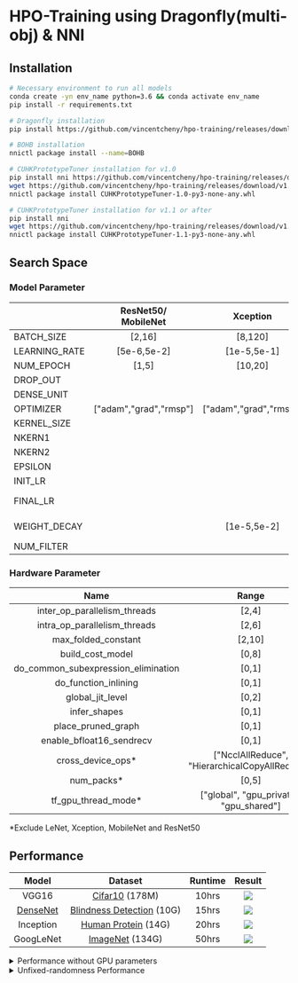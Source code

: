 # HPO-Training using Dragonfly(multi-obj) & NNI

## Installation

```bash
# Necessary environment to run all models
conda create -yn env_name python=3.6 && conda activate env_name
pip install -r requirements.txt

# Dragonfly installation
pip install https://github.com/vincentcheny/hpo-training/releases/download/v1.0/dragonfly-0.1.6.1-py3-none-any.whl

# BOHB installation
nnictl package install --name=BOHB

# CUHKPrototypeTuner installation for v1.0
pip install nni https://github.com/vincentcheny/hpo-training/releases/download/v1.0/dragonfly-0.1.6.1-py3-none-any.whl
wget https://github.com/vincentcheny/hpo-training/releases/download/v1.0/CUHKPrototypeTuner-1.0-py3-none-any.whl
nnictl package install CUHKPrototypeTuner-1.0-py3-none-any.whl

# CUHKPrototypeTuner installation for v1.1 or after
pip install nni
wget https://github.com/vincentcheny/hpo-training/releases/download/v1.1/CUHKPrototypeTuner-1.1-py3-none-any.whl
nnictl package install CUHKPrototypeTuner-1.1-py3-none-any.whl
```

## Search Space

### Model Parameter

|               | ResNet50/<br />MobileNet |        Xception        |       Inception        |         VGG16          | LeNet-5                |  GoogLeNet  |
| :------------ | :----------------------: | :--------------------: | :--------------------: | :--------------------: | ---------------------- | :---------: |
| BATCH_SIZE    |          [2,16]          |        [8,120]         |         [2,32]         |        [8,128]         | [10,800]               |   [8,64]    |
| LEARNING_RATE |       [5e-6,5e-2]        |      [1e-5,5e-1]       |      [1e-6,1e-2]       |      [1e-5,5e-1]       | [1e-6,1e-2]            |             |
| NUM_EPOCH     |          [1,5]           |        [10,20]         |         [2,5]          |         [3,27]         | [10,100]               |   80[1,3]   |
| DROP_OUT      |                          |                        |                        |                        |                        |             |
| DENSE_UNIT    |                          |                        |        [64,512]        |       [64,1024]        | [16,1024]              |             |
| OPTIMIZER     |  ["adam","grad","rmsp"]  | ["adam","grad","rmsp"] | ["adam","grad","rmsp"] | ["adam","grad","rmsp"] | ["adam","grad","rmsp"] |             |
| KERNEL_SIZE   |                          |                        |                        |         [1,5]          |                        |             |
| NKERN1        |                          |                        |                        |                        | [5,30]                 |             |
| NKERN2        |                          |                        |                        |                        | [31,60]                |             |
| EPSILON       |                          |                        |                        |                        |                        |  [0.1,1.0]  |
| INIT_LR       |                          |                        |                        |                        |                        |  [1e-2,1]   |
| FINAL_LR      |                          |                        |                        |                        |                        | [1e-6,5e-4] |
| WEIGHT_DECAY  |                          |      [1e-5,5e-2]       |                        |      [1e-5,8e-2]       |                        | [2e-5,2e-3] |
| NUM_FILTER    |                          |                        |        [16,128]        |         [8,64]         |                        |             |

### Hardware Parameter

|                Name                 |                     Range                      |
| :---------------------------------: | :--------------------------------------------: |
|    inter_op_parallelism_threads     |                     [2,4]                      |
|    intra_op_parallelism_threads     |                     [2,6]                      |
|         max_folded_constant         |                     [2,10]                     |
|          build_cost_model           |                     [0,8]                      |
| do_common_subexpression_elimination |                     [0,1]                      |
|        do_function_inlining         |                     [0,1]                      |
|          global_jit_level           |                     [0,2]                      |
|            infer_shapes             |                     [0,1]                      |
|         place_pruned_graph          |                     [0,1]                      |
|      enable_bfloat16_sendrecv       |                     [0,1]                      |
|          cross_device_ops*          | ["NcclAllReduce", "HierarchicalCopyAllReduce"] |
|             num_packs*              |                     [0,5]                      |
|         tf_gpu_thread_mode*         |    ["global", "gpu_private", "gpu_shared"]     |

*Exclude LeNet, Xception, MobileNet and ResNet50

## Performance

|                            Model                             |                           Dataset                            | Runtime |                            Result                            |
| :----------------------------------------------------------: | :----------------------------------------------------------: | :-----: | :----------------------------------------------------------: |
|                            VGG16                             | [Cifar10](https://www.tensorflow.org/api_docs/python/tf/keras/datasets/cifar10) (178M) |  10hrs  | ![](https://lh3.googleusercontent.com/-tJ7ozNHhskU/X1nYgJmAiPI/AAAAAAAAAdE/KaMg8hP3jSYErM5oAT-IbTEUIkTTL7csACK8BGAsYHg/s0/2020-09-10.png) |
| [DenseNet](https://www.kaggle.com/ratan123/aptos-2019-keras-baseline) | [Blindness Detection](https://www.kaggle.com/c/aptos2019-blindness-detection) (10G) |  15hrs  | ![](https://lh3.googleusercontent.com/-7RV--Gw9xxs/X1Gzrls_m3I/AAAAAAAAAcY/A7WUdgzzkpsU0cgedPgogroLu8yUkcfMQCK8BGAsYHg/s0/2020-09-03.png) |
|                          Inception                           | [Human Protein](https://www.kaggle.com/mathormad/inceptionv3-baseline-lb-0-379/data) (14G) |  20hrs  | ![](https://lh3.googleusercontent.com/-jLtsWxO15uI/X1WuFwg3RrI/AAAAAAAAAcs/Bh2aHVAMlwkaxVCJzzqmkWRwyuasWzmTwCK8BGAsYHg/s0/2020-09-06.png) |
|                          GoogLeNet                           |         [ImageNet](http://www.image-net.org/) (134G)         |  50hrs  | ![](https://lh3.googleusercontent.com/-InEwCSUkhxY/X0j-MxnYbwI/AAAAAAAAAbU/p8G_7Hb073shM5TbXDT6lEzxIvCoRkL5wCK8BGAsYHg/s0/2020-08-28.png) |



<details>
  <summary>Performance without GPU parameters</summary>


|   Model   |                           Dataset                            | Runtime |                            Result                            |                   Cumulative Best accuracy                   |
| :-------: | :----------------------------------------------------------: | ------- | :----------------------------------------------------------: | :----------------------------------------------------------: |
|   VGG16   | [Cifar10](https://www.tensorflow.org/api_docs/python/tf/keras/datasets/cifar10) (178M) | 10hrs   | ![](https://lh3.googleusercontent.com/-kAz-xqmNzeU/XxklJCqzj_I/AAAAAAAAAUQ/At5eRaCFjA0InUvvmH4dFYuecFyXPQk7QCK8BGAsYHg/s512/2020-07-22.png) | ![](https://lh3.googleusercontent.com/-xrLSbvmdQvY/XxklIEuSDwI/AAAAAAAAAUM/07Z5Nr_9S4w8AwFC1go7KXF-yKKkr6UTgCK8BGAsYHg/s512/2020-07-22.png) |
|  LeNet-5  | [Cifar10 ](https://www.cs.toronto.edu/~kriz/cifar.html)(350M) | 10hrs   | ![](https://lh3.googleusercontent.com/-gI-UZfMM_oY/XxkYGv0NXyI/AAAAAAAAATk/ZKsxIovv-v06paGVeeJMaZ2YhL_GZvXGwCK8BGAsYHg/s512/2020-07-22.png) | ![](https://lh3.googleusercontent.com/-Q-012FLVO0Y/XxkYEVi7tEI/AAAAAAAAATg/IrwKZz3txNksCozuWW8OT-QL4B6Aui-9QCK8BGAsYHg/s512/2020-07-22.png) |
| Xception  | [Humpback Whale](https://www.kaggle.com/c/humpback-whale-identification) (5.7G) | 10hrs   | ![](https://lh3.googleusercontent.com/-Sxxftb3bnfg/XxnT8tG81OI/AAAAAAAAAUg/UAKlCL6DJuINCmJ41ZIez4EE04DdDzd3gCK8BGAsYHg/s512/2020-07-23.png) | ![](https://lh3.googleusercontent.com/-AL-CRndM2x0/XxnT7x1PFFI/AAAAAAAAAUc/Ba6fZdZGV7AsY7wyjaY9qnWPDFsGNUWZQCK8BGAsYHg/s512/2020-07-23.png) |
| MobileNet | [Plant Leaves](https://www.tensorflow.org/datasets/catalog/plant_leaves) (6.8G) | 10hrs   | ![](https://lh3.googleusercontent.com/-8RKoBF04W6g/XxkknTOt4pI/AAAAAAAAAT8/Zlk_jWibDL0AcT4KvbemdX6KRw70wPNswCK8BGAsYHg/s512/2020-07-22.png) | ![](https://lh3.googleusercontent.com/-6VJY6WVWFVI/XxkkmYKb22I/AAAAAAAAAT4/IuB7ZZJBey04qk_a1wW35O7pUHmKv4PZgCK8BGAsYHg/s512/2020-07-22.png) |
| ResNet50  | [Plant Leaves](https://www.tensorflow.org/datasets/catalog/plant_leaves) (6.8G) | 10hrs   | ![](https://lh3.googleusercontent.com/-U5hhnRP9CaM/Xxkkb26bhLI/AAAAAAAAAT0/hFiQDKpjhcM66EpaZbTWydFoyP07laBNwCK8BGAsYHg/s512/2020-07-22.png) | ![](https://lh3.googleusercontent.com/-xdQZQUfEyOg/XxkkbCGyOQI/AAAAAAAAATw/FDsL1lbDS5MQaCKuaiz1YxJibn38mgHwACK8BGAsYHg/s512/2020-07-22.png) |
| Inception | [Human Protein](https://www.kaggle.com/mathormad/inceptionv3-baseline-lb-0-379/data) (14G) | 10hrs   | ![](https://lh3.googleusercontent.com/-4xdgF5j1_U4/XxcVzcPq57I/AAAAAAAAATE/6jNkc5Wtr_Aw5hclerGPNXpIlYUXo28LwCK8BGAsYHg/s512/2020-07-21.png) | ![](https://lh3.googleusercontent.com/-B5pYR_0it2k/XxcVyRe-8fI/AAAAAAAAATA/bOAHdueQOLIZsJGzqWRRKlOoXAqAZJ7bQCK8BGAsYHg/s512/2020-07-21.png) |
| GoogLeNet |         [ImageNet](http://www.image-net.org/) (134G)         | 50hrs   | ![](https://lh3.googleusercontent.com/-h_SmYOD-178/XyQOyNYeb-I/AAAAAAAAAWg/7pzlTXMLp2cyMTdcxPM7kTK44B4YaiclgCK8BGAsYHg/s512/2020-07-31.png) | ![](https://lh3.googleusercontent.com/-rq6bw1aUyZI/XyQOwy2LZAI/AAAAAAAAAWc/gptSvcFyxmog8VtCKpiffDmx_xuQne47wCK8BGAsYHg/s512/2020-07-31.png) |

</details>


<details>
  <summary>Unfixed-randomness Performance</summary>

|                           |    Dragonfly     |       TPE        |    Hyperband     |                            Result                            |                   Cumulative Best accuracy                   |
| :-----------------------: | :--------------: | :--------------: | :--------------: | :----------------------------------------------------------: | :----------------------------------------------------------: |
|           VGG16           | 0.853 (17min20s) | 0.87 (65min21s)  | 0.826 (6min53s)  | ![](https://lh3.googleusercontent.com/-rBBWlBI47ZE/XvMsgNYl7FI/AAAAAAAAAPQ/qQglaGHuxK8H3yBPfsjYLQ8byfXVGvA9QCK8BGAsYHg/s512/2020-06-24.png) | ![](https://lh3.googleusercontent.com/-dnw077p5pCM/Xu8QbwcV73I/AAAAAAAAANk/8W2gsUGNMBYmYmCcBnyPoU6itFGdVjLFgCK8BGAsYHg/s512/2020-06-21.png) |
|          LeNet-5          |  0.645 (1min5s)  | 0.652 (1min21s)  |  0.613 (2min2s)  | ![](https://lh3.googleusercontent.com/-Zwp1028BOks/XvMsZkG6FVI/AAAAAAAAAPM/AgUmmyJH8zUcgdFLUlT8-br0J823nOxKwCK8BGAsYHg/s512/2020-06-24.png) | ![](https://lh3.googleusercontent.com/-Bo22LOKSOO0/XvEEBGtQpVI/AAAAAAAAAOE/FHksoSUg7WcERRFlJPShSQST0ovau7wZACK8BGAsYHg/s512/2020-06-22.png) |
|  Inception (Dog Breeds)   | 0.878 (32min42s) | 0.866 (15min15s) | 0.889 (32min8s)  | ![](https://lh3.googleusercontent.com/-dmCMjiPqu8M/XvMsQgqY5pI/AAAAAAAAAPI/4UxL-CaywQsRJb17bP1S96UcMFaRWAFxQCK8BGAsYHg/s512/2020-06-24.png) | ![](https://lh3.googleusercontent.com/-g7AWvZQ5YF8/Xuu7IxlwPdI/AAAAAAAAAhw/L34Sw9Z0jv0xrg8BRSC9RKfogI3ziXWowCK8BGAsYHg/s512/2020-06-18.png) |
| Inception (Human Protein) | 0.55 (33min23s)  | 0.514 (49min41s) | 0.504 (25min37s) | ![](https://lh3.googleusercontent.com/-RrIW_LWbZtg/XvhHkLlpKSI/AAAAAAAAAPo/9pHOJIdV8KUSwP0d5ow4C9A2_ApgRs9VgCK8BGAsYHg/s512/2020-06-28.png) | ![](https://lh3.googleusercontent.com/-RBEETTccvK0/XvhHiwwqlDI/AAAAAAAAAPk/OJTEzU_XlWk4_EDbSfnH8-HCFAgOhEbCACK8BGAsYHg/s512/2020-06-28.png) |
|         ResNet50          | 0.924 (77min21s) | 0.923 (75min21s) | 0.886 (67min5s)  | ![](https://lh3.googleusercontent.com/-9pIHqTL3Zi0/XvMr-gHilXI/AAAAAAAAAPA/iXxC7JbekYEE1uUDvAMi1p9bL0gz06DnwCK8BGAsYHg/s512/2020-06-24.png) | ![](https://lh3.googleusercontent.com/-0o4gDW65aQ8/Xuu7X9KZ1JI/AAAAAAAAAh4/Zg9fmmxLAAklY1yr509itEPjphfURw5tQCK8BGAsYHg/s512/2020-06-18.png) |

</details>